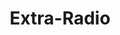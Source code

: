 ---
published: true
title: Extra-Radio
collection: ailleurs
release_date: '2015-03-23 00:00:00'
image:
    user/pages/01.Emissions/ailleurs-88/ouiedire_ailleurs-88_cover-1.png: { name: ouiedire_ailleurs-88_cover-1.png, type: image/png, size: 397631, path: user/pages/01.Emissions/ailleurs-88/ouiedire_ailleurs-88_cover-1.png }
number: '88'
slug: ailleurs-88
taxonomy:
    dj: Extra-Tourist
    artist: ['Captain Ahab', De!nial, 'Dj Scotch Egg', End, 'Fresh Cream', 'Lady Data', 'Les Trucs', Mauin, Mochipet, 'Monster Zoku Onsomb!', 'Nero''s Day At Disneyland', Retrigger, 'Syndrome WPW', 'The Quick Brown Fox', 'The Toilet', Unas, Unknown, 'Used To Be Cool']
playlists:
    - { title: null, tracks: [{ timecode: '00:00:00', artists: [Unknown], title: 'Unknown (+ jingle)' }, { timecode: '00:01:11', artists: ['Dj Scotch Egg'], title: 'Scotch bach 2' }, { timecode: '00:02:19', artists: ['Used To Be Cool'], title: '303 seashanteh' }, { timecode: '00:04:41', artists: ['Les Trucs'], title: 'Schoenen grusz vom getriebe' }, { timecode: '00:06:59', artists: [Mochipet], title: 'This Polka will only hurt a little (Dev/Null remix)' }, { timecode: '00:11:06', artists: [Mauin], title: Dddggg }, { timecode: '00:15:18', artists: ['Fresh Cream'], title: 'Mouvement Perpetuel (Paganini)' }, { timecode: '00:18:28', artists: ['Lady Data'], title: Cheriseparationbiere }, { timecode: '00:23:05', artists: ['Syndrome WPW'], title: 'Massacre de Hippies' }, { timecode: '00:26:19', artists: [Unas], title: RESPAWN }, { timecode: '00:29:53', artists: ['Monster Zoku Onsomb!'], title: Excita }, { timecode: '00:33:05', artists: [End], title: 'Countdown to the end' }, { timecode: '00:37:21', artists: ['The Quick Brown Fox'], title: 'The Big Black' }, { timecode: '00:39:39', artists: ['Captain Ahab'], title: 'Rock ''n roll positive (Toe Cutter remix)' }, { timecode: '00:42:45', artists: [Retrigger], title: 'You will die' }, { timecode: '00:45:29', artists: [De!nial], title: Noise-Noise-Noise }, { timecode: '00:47:20', artists: ['Nero''s Day At Disneyland'], title: 'Eulogy For Nick Galvas' }, { timecode: '00:50:22', artists: ['The Toilet'], title: 'All i want for christmas is shit' }] }
presentation: "ᗠᕜ ᕱᘒᗞ ᕓᘎᗜᕟᗛ ᕑᗰᕫᗱ ᗭᗮ ᘎᘌᖍᕱ ᗋᕃᗊᗉᗄᖩ…. ᖞᘃᗜᕜᕟᙀᘎ ?? ᵾᖍ ᵽᕫ ṇỎ ‖‡ᕳᖆ ᕃᖉᖊᖋᖌᖍ ᗜᖎᖏᖩ. ᖶᖹᕄᖺ ᘈᗈᕟ !! ᗨᖍᙀ ᗰᕓᗩᕺᕐ ᕛᘒᕹᕄᕸ ᖶᖄᘈᖮ ᙀᖨᖍᕄᗇ₩ᕅ ᕒᕞᗠ ᗚᗜᕰᘉᘊ ᘋᗠ ᖈᕺᗝᕑᙀᘂ ᗰᗚᕐ ᕛᘃᕄᘎ !!!!!!!!!!\n\nʘʘ - ᗨ"
image_hd:
    user/pages/01.Emissions/ailleurs-88/ouiedire_ailleurs-88_cover_hd.png: { name: ouiedire_ailleurs-88_cover_hd.png, type: image/png, size: 397631, path: user/pages/01.Emissions/ailleurs-88/ouiedire_ailleurs-88_cover_hd.png }

---